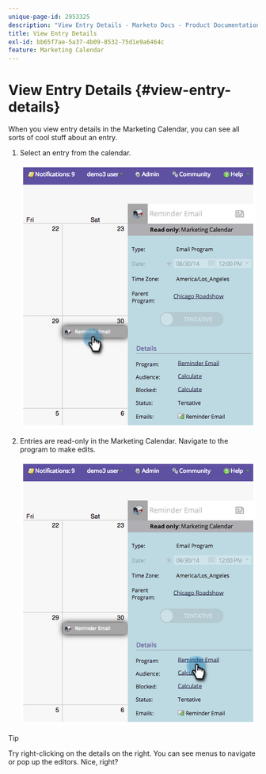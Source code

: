 ```yaml
---
unique-page-id: 2953325
description: "View Entry Details - Marketo Docs - Product Documentation"
title: View Entry Details
exl-id: bb65f7ae-5a37-4b09-8532-75d1e9a6464c
feature: Marketing Calendar
---
```

# View Entry Details {#view-entry-details}

When you view entry details in the Marketing Calendar, you can see all sorts of cool stuff about an entry.

1. Select an entry from the calendar.

   ![](assets/image2014-9-26-10-3a30-3a44.png)

1. Entries are read-only in the Marketing Calendar. Navigate to the program to make edits.

   ![](assets/image2014-9-26-10-3a31-3a1.png)

>[!TIP]
>
>Try right-clicking on the details on the right. You can see menus to navigate or pop up the editors. Nice, right?
